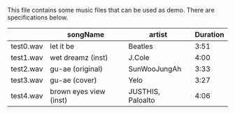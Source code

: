 This file contains some music files that can be used as demo. There are specifications below.

|           | songName               | artist            | Duration |
|-----------|------------------------|-------------------|----------|
| test0.wav | let it be              | Beatles           | 3:51     |
| test1.wav | wet dreamz (inst)      | J.Cole            | 4:00     |
| test2.wav | gu-ae (original)       | SunWooJungAh      | 3:33     |
| test3.wav | gu-ae (cover)          | Yelo              | 3:27     |
| test4.wav | brown eyes view (inst) | JUSTHIS, Paloalto | 4:06     |



